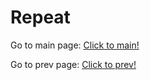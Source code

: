 # Repeat

Go to main page: [Click to main!](./README.md)

Go to prev page: [Click to prev!](./a_easy_start.md)